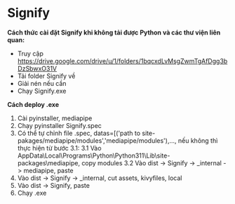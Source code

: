 # Signify
**Cách thức cài đặt Signify khi không tải được Python và các thư viện liên quan:**
- Truy cập https://drive.google.com/drive/u/1/folders/1bqcxdLvMsgZwmTgAfDgg3bDzSbwxO31V
- Tải folder Signify về
- Giải nén nếu cần
- Chạy Signify.exe

**Cách deploy .exe**
1. Cài pyinstaller, mediapipe
2. Chạy pyinstaller Signify.spec
3. Có thể tự chỉnh file .spec, datas=[('path to site-pakages/mediapipe/modules','mediapipe/modules'),..., nếu không thì thực hiện từ bước 3.1:
3.1 Vào AppData\Local\Programs\Python\Python311\Lib\site-packages\mediapipe, copy modules
3.2 Vào dist -> Signify -> _internal -> mediapipe, paste
4. Vào dist -> Signify -> _internal, cut assets, kivyfiles, local
5. Vào dist -> Signify, paste
6. Chạy .exe
